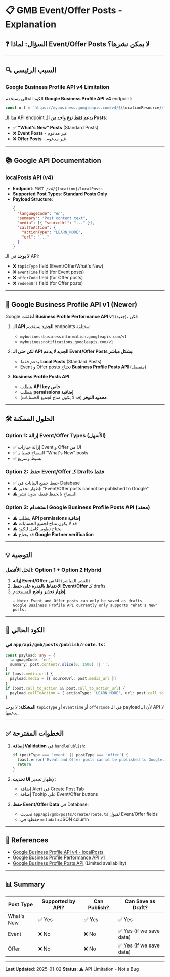 # 📋 GMB Event/Offer Posts - Explanation

## ❓ السؤال: لماذا Event/Offer Posts لا يمكن نشرها؟

---

## 🔍 السبب الرئيسي

### **Google Business Profile API v4 Limitation**

الكود الحالي يستخدم **Google Business Profile API v4** endpoint:
```typescript
const url = `https://mybusiness.googleapis.com/v4/${locationResource}/localPosts`
```

هذا الـ API endpoint **يدعم فقط نوع واحد من الـ Posts**:
- ✅ **"What's New" Posts** (Standard Posts)
- ❌ **Event Posts** - غير مدعوم
- ❌ **Offer Posts** - غير مدعوم

---

## 📚 Google API Documentation

### **localPosts API (v4)**
- **Endpoint**: `POST /v4/{location}/localPosts`
- **Supported Post Types**: **Standard Posts Only**
- **Payload Structure**:
  ```json
  {
    "languageCode": "en",
    "summary": "Post content text",
    "media": [{ "sourceUrl": "..." }],
    "callToAction": {
      "actionType": "LEARN_MORE",
      "url": "..."
    }
  }
  ```

**لا يوجد** في الـ API:
- ❌ `topicType` field (Event/Offer/What's New)
- ❌ `eventTime` field (for Event posts)
- ❌ `offerCode` field (for Offer posts)
- ❌ `redeemUrl` field (for Offer posts)

---

## 🔄 Google Business Profile API v1 (Newer)

Google أطلقت **Business Profile Performance API v1** (جديد)، لكن:

1. **الـ API الجديد** يستخدم endpoints مختلفة:
   - `mybusinessbusinessinformation.googleapis.com/v1`
   - `mybusinessnotifications.googleapis.com/v1`

2. **لكن حتى الـ API الجديد لا يدعم Event/Offer Posts بشكل مباشر**:
   - يدعم فقط **Local Posts** (Standard Posts)
   - Event و Offer posts تحتاج **Business Profile Posts API** (منفصل)

3. **Business Profile Posts API**:
   - يتطلب **API key خاص**
   - يتطلب **permissions إضافية**
   - **محدود التوفر** (قد لا يكون متاح لجميع الحسابات)

---

## 🛠️ الحلول الممكنة

### **Option 1: إزالة Event/Offer Types** (الأسهل)
- ✅ إزالة خيارات Event و Offer من UI
- ✅ السماح فقط بـ "What's New" posts
- ✅ بسيط وسريع

### **Option 2: حفظ Event/Offer كـ Drafts فقط**
- ✅ حفظ جميع البيانات في Database
- ⚠️ إظهار تحذير: "Event/Offer posts cannot be published to Google"
- ⚠️ السماح بالحفظ فقط، بدون نشر

### **Option 3: استخدام Google Business Profile Posts API** (معقد)
- ⚠️ يتطلب **API permissions إضافية**
- ⚠️ قد لا يكون متاح لجميع الحسابات
- ⚠️ يحتاج تطوير كامل للكود
- ⚠️ قد يحتاج **Google Partner verification**

---

## 💡 التوصية

### **الحل الأفضل: Option 1 + Option 2 Hybrid**

1. **إزالة Event/Offer من UI** (للنشر المباشر)
2. **الاحتفاظ بالقدرة على حفظ Event/Offer** كـ drafts
3. **إظهار تحذير واضح** للمستخدم:
   ```
   ⚠️ Note: Event and Offer posts can only be saved as drafts. 
   Google Business Profile API currently only supports "What's New" posts.
   ```

---

## 📝 الكود الحالي

### **في `app/api/gmb/posts/publish/route.ts`:**
```typescript
const payload: any = {
  languageCode: 'en',
  summary: post.content?.slice(0, 1500) || '',
}
if (post.media_url) {
  payload.media = [{ sourceUrl: post.media_url }]
}
if (post.call_to_action && post.call_to_action_url) {
  payload.callToAction = { actionType: 'LEARN_MORE', url: post.call_to_action_url }
}
```

**المشكلة**: لا يوجد `topicType` أو `eventTime` أو `offerCode` في الـ payload لأن الـ API لا يدعمها.

---

## ✅ الخطوات المقترحة

1. **إضافة Validation** في `handlePublish`:
   ```typescript
   if (postType === 'event' || postType === 'offer') {
     toast.error('Event and Offer posts cannot be published to Google. They can only be saved as drafts.')
     return
   }
   ```

2. **تحديث UI** لإظهار تحذير:
   - إضافة Alert في Create Post Tab
   - إضافة Tooltip على Event/Offer buttons

3. **حفظ Event/Offer Data** في Database:
   - تحديث `app/api/gmb/posts/create/route.ts` لقبول Event/Offer fields
   - حفظها في `metadata` JSON column

---

## 🔗 References

- [Google Business Profile API v4 - localPosts](https://developers.google.com/my-business/content/local-posts)
- [Google Business Profile Performance API v1](https://developers.google.com/my-business/content/basic-setup)
- [Google Business Profile Posts API](https://developers.google.com/my-business/content/posts) (Limited availability)

---

## 📊 Summary

| Post Type | Supported by API? | Can Publish? | Can Save as Draft? |
|-----------|-------------------|--------------|-------------------|
| What's New | ✅ Yes | ✅ Yes | ✅ Yes |
| Event | ❌ No | ❌ No | ✅ Yes (if we save data) |
| Offer | ❌ No | ❌ No | ✅ Yes (if we save data) |

---

**Last Updated**: 2025-01-02
**Status**: ⚠️ API Limitation - Not a Bug


